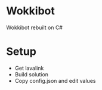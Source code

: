 # Wokkibot
 Wokkibot rebuilt on C#

# Setup
- Get lavalink
- Build solution
- Copy config.json and edit values